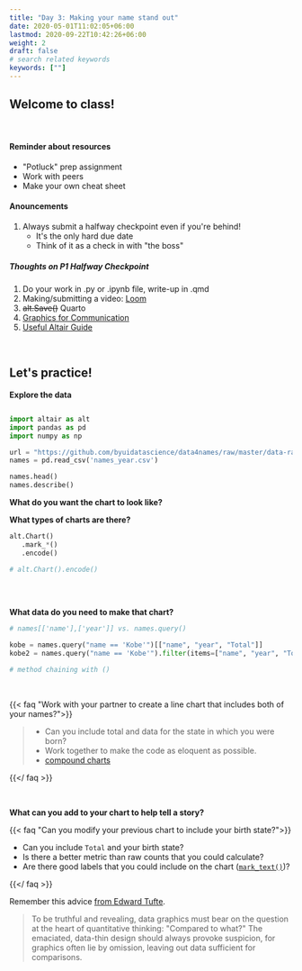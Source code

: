 ```yaml
---
title: "Day 3: Making your name stand out"
date: 2020-05-01T11:02:05+06:00
lastmod: 2020-09-22T10:42:26+06:00
weight: 2
draft: false
# search related keywords
keywords: [""]
---
```


## Welcome to class!

<br>

#### Reminder about resources

- "Potluck" prep assignment
- Work with peers
- Make your own cheat sheet

#### Anouncements

1. Always submit a halfway checkpoint even if you're behind!
    * It's the only hard due date
    * Think of it as a check in with "the boss"

##### Thoughts on P1 Halfway Checkpoint

1. Do your work in .py or .ipynb file, write-up in .qmd
2. Making/submitting a video:  [Loom](https://www.loom.com/)
3. ~~alt.Save()~~ Quarto
4. [Graphics for Communication](https://byuidatascience.github.io/python4ds/graphics-for-communication.html)
5. [Useful Altair Guide](https://altair-viz.github.io/user_guide/customization.html)


<br>

## Let's practice!

**Explore the data**

```python

import altair as alt
import pandas as pd
import numpy as np

url = "https://github.com/byuidatascience/data4names/raw/master/data-raw/names_year/names_year.csv"
names = pd.read_csv('names_year.csv')

names.head()
names.describe()

```

**What do you want the chart to look like?**

**What types of charts are there?**

```python
alt.Chart()
   .mark_*()
   .encode()

# alt.Chart().encode()
   
```

<br>

**What data do you need to make that chart?**

```python
# names[['name'],['year']] vs. names.query()

kobe = names.query("name == 'Kobe'")[["name", "year", "Total"]]
kobe2 = names.query("name == 'Kobe'").filter(items=["name", "year", "Total"])

# method chaining with ()

```


<br>

{{< faq "Work with your partner to create a line chart that includes both of your names?">}}

> - Can you include total and data for the state in which you were born?
> - Work together to make the code as eloquent as possible.
> - [compound charts](https://altair-viz.github.io/user_guide/compound_charts.html)

{{</ faq >}}


<br>

**What can you add to your chart to help tell a story?**

{{< faq "Can you modify your previous chart to include your birth state?">}}

- Can you include `Total` and your birth state?
- Is there a better metric than raw counts that you could calculate?
- Are there good labels that you could include on the chart ([`mark_text()`](https://altair-viz.github.io/gallery/bar_chart_with_labels.html#gallery-bar-chart-with-labels))?

{{</ faq >}}

Remember this advice [from Edward Tufte](https://medium.com/@AnyChart/advices-by-edward-tufte-importance-of-context-for-charts-819396300255).

> To be truthful and revealing, data graphics must bear on the question at the heart of quantitative thinking: "Compared to what?" The emaciated, data-thin design should always provoke suspicion, for graphics often lie by omission, leaving out data sufficient for comparisons.


<!--------------------
{{< faq "What are some charts types we could use to answer this question?">}}

__There is a clear first choice, but I think there are a few other choices that could provide insight.__

> - [Visualization Catalog](https://datavizcatalogue.com/)
> - [Altair Example Gallery](https://altair-viz.github.io/gallery/index.html)

<iframe src="http://ipadstopwatch.com/timer-fullscreen.html" frameborder="0" scrolling="no" width="425" height="340"></iframe>


{{</ faq >}}


{{< faq "Use the `query()` method and `filter()` method to get your name and years in the rows with and include the `name`, `year`, and `Total` columns">}}

1. filter the data down to your names (`query`)
2. select the pertinent columns (`filter()`)
3. Create a new data object for your name. 

{{</ faq >}}

{{< faq "Create a line chart with your name.">}}

```python
base = (alt.Chart()
    .encode(
        x = alt.X(''),
        y = alt.Y('')
    )
    .mark_line()
)
```

{{</ faq >}}


{{< faq "Create a new DataFrame with your birthday information in the row">}}

Create a `DataFrame` with `x`, `y`, and `label` as columns. [How to create a dataframe.](https://pandas.pydata.org/pandas-docs/stable/reference/api/pandas.DataFrame.html)

{{</ faq >}}


{{< faq "Add the vertical rule mark to show your birthday">}}

These references can help:

- [Using layered charts](https://altair-viz.github.io/user_guide/compound_charts.html)
- [Altair Marks](https://altair-viz.github.io/user_guide/marks.html)
- [Add a horizontal line to an existent chart](https://github.com/altair-viz/altair/issues/2059)

{{</ faq >}}


{{< faq "Work with your partner to create a line chart that includes both of your names?">}}

> - Can you include total and data for the state in which you were born?
> - Work together to make the code as eloquent as possible.

{{</ faq >}}


{{< faq "Can you modify your previous chart to include your birth state?">}}

- Can you include `Total` and your birth state?
- Is there a better metric than raw counts that you could calculate?
- Are there good labels that you could include on the chart ([`mark_text()`](https://altair-viz.github.io/gallery/bar_chart_with_labels.html#gallery-bar-chart-with-labels))?

{{</ faq >}}


{{< faq "Now come up with a different chart than a line chart">}}

Just use your state count or the `Total` count for your name.

{{</ faq >}}
--------------------------------->

<br>
